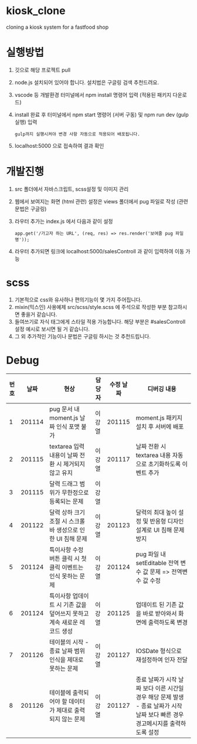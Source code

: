 # kiosk_clone

cloning a kiosk system for a fastfood shop

# 실행방법

1.  깃으로 해당 프로젝트 pull
2.  node.js 설치되어 있어야 합니다. 설치법은 구글링 검색 추천드려요.
3.  vscode 등 개발환경 터미널에서 npm install 명령어 입력 (적용된 패키지 다운로드)
4.  install 완료 후 터미널에서 npm start 명령어 (서버 구동) 및 npm run dev (gulp 실행) 입력

        gulp까지 실행시켜야 변경 사항 자동으로 적용되어 배포됩니다.

5.  localhost:5000 으로 접속하여 결과 확인

# 개발진행

1.  src 폴더에서 자바스크립트, scss설정 및 이미지 관리
2.  웹에서 보여지는 화면 (html 관련) 설정은 views 폴더에서 pug 파일로 작성 (관련 문법은 구글링)
3.  라우터 추가는 index.js 에서 다음과 같이 설정

        app.get('/가고자 하는 URL', (req, res) => res.render('보여줄 pug 파일명'));

4.  라우터 추가되면 링크에 localhost:5000/salesControll 과 같이 입력하여 이동 가능

# scss

1.  기본적으로 css와 유사하나 편의기능이 몇 가지 주어집니다.
2.  mixin(믹스인) 사용예제 src/scss/style.scss 에 주석으로 작성한 부분 참고하시면 좋을거 같습니다.
3.  들여쓰기로 자식 태그에게 스타일 적용 가능합니다. 해당 부분은 #salesControll 설정 예시로 보시면 될 거 같습니다.
4.  그 외 추가적인 기능이나 문법은 구글링 하시는 것 추천드립니다.

# Debug

| 번호 | 날짜   | 현상                                                                   | 담당자 | 수정 날짜 | 디버깅 내용                                                                                                                    |
| ---- | ------ | ---------------------------------------------------------------------- | ------ | --------- | ------------------------------------------------------------------------------------------------------------------------------ |
| 1    | 201114 | pug 문서 내 moment.js 날짜 인식 포맷 불가                              | 이강열 | 201115    | moment.js 패키지 설치 후 서버에 배포                                                                                           |
| 2    | 201115 | textarea 입력 내용이 날짜 전환 시 제거되지 않고 유지                   | 이강열 | 201117    | 날짜 전환 시 textarea 내용 자동으로 초기화하도록 이벤트 추가                                                                   |
| 3    | 201115 | 달력 드래그 범위가 무한정으로 등록되는 문제                            | 이강열 |           |
| 4    | 201122 | 달력 상하 크기 조절 시 스크롤바 생성으로 인한 UI 침해 문제             | 이강열 | 201123    | 달력의 최대 높이 설정 및 반응형 디자인 설계로 UI 침해 문제 방지                                                                |
| 5    | 201124 | 특이사항 수정 버튼 클릭 시 첫 클릭 이벤트는 인식 못하는 문제           | 이강열 | 201124    | pug 파일 내 setEditable 전역 변수 값 문제 => 전역변수 값 수정                                                                  |
| 6    | 201124 | 특이사항 업데이트 시 기존 값을 덮어쓰지 못하고 계속 새로운 레코드 생성 | 이강열 | 201125    | 업데이트 된 기존 값을 바로 받아와서 화면에 출력하도록 변경                                                                     |
| 7    | 201126 | 테이블의 시작 - 종료 날짜 범위 인식을 제대로 못하는 문제               | 이강열 | 201127    | IOSDate 형식으로 재설정하여 인자 전달                                                                                          |
| 8    | 201126 | 테이블에 출력되어야 할 데이터가 제대로 출력되지 않는 문제              | 이강열 | 201127    | 종료 날짜가 시작 날짜 보다 이른 시간일 경우 해당 문제 발생 - 종료 날짜가 시작 날짜 보다 빠른 경우 경고메시지를 출력하도록 설정 |

